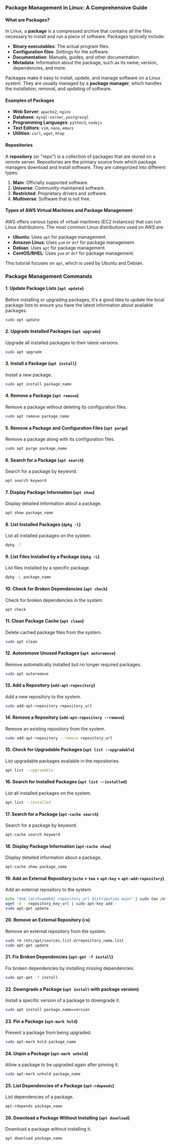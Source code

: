 ### Package Management in Linux: A Comprehensive Guide

#### What are Packages?

In Linux, a **package** is a compressed archive that contains all the files necessary to install and run a piece of software. Packages typically include:

- **Binary executables**: The actual program files.
- **Configuration files**: Settings for the software.
- **Documentation**: Manuals, guides, and other documentation.
- **Metadata**: Information about the package, such as its name, version, dependencies, and more.

Packages make it easy to install, update, and manage software on a Linux system. They are usually managed by a **package manager**, which handles the installation, removal, and updating of software.

#### Examples of Packages

- **Web Server**: `apache2`, `nginx`
- **Database**: `mysql-server`, `postgresql`
- **Programming Languages**: `python3`, `nodejs`
- **Text Editors**: `vim`, `nano`, `emacs`
- **Utilities**: `curl`, `wget`, `htop`

#### Repositories

A **repository** (or "repo") is a collection of packages that are stored on a remote server. Repositories are the primary source from which package managers download and install software. They are categorized into different types:

1. **Main**: Officially supported software.
2. **Universe**: Community-maintained software.
3. **Restricted**: Proprietary drivers and software.
4. **Multiverse**: Software that is not free.

#### Types of AWS Virtual Machines and Package Management

AWS offers various types of virtual machines (EC2 instances) that can run Linux distributions. The most common Linux distributions used on AWS are:

- **Ubuntu**: Uses `apt` for package management.
- **Amazon Linux**: Uses `yum` or `dnf` for package management.
- **Debian**: Uses `apt` for package management.
- **CentOS/RHEL**: Uses `yum` or `dnf` for package management.

This tutorial focuses on `apt`, which is used by Ubuntu and Debian.

### Package Management Commands

#### 1. Update Package Lists (`apt update`)

Before installing or upgrading packages, it's a good idea to update the local package lists to ensure you have the latest information about available packages.

```bash
sudo apt update
```

#### 2. Upgrade Installed Packages (`apt upgrade`)

Upgrade all installed packages to their latest versions.

```bash
sudo apt upgrade
```

#### 3. Install a Package (`apt install`)

Install a new package.

```bash
sudo apt install package_name
```

#### 4. Remove a Package (`apt remove`)

Remove a package without deleting its configuration files.

```bash
sudo apt remove package_name
```

#### 5. Remove a Package and Configuration Files (`apt purge`)

Remove a package along with its configuration files.

```bash
sudo apt purge package_name
```

#### 6. Search for a Package (`apt search`)

Search for a package by keyword.

```bash
apt search keyword
```

#### 7. Display Package Information (`apt show`)

Display detailed information about a package.

```bash
apt show package_name
```

#### 8. List Installed Packages (`dpkg -l`)

List all installed packages on the system.

```bash
dpkg -l
```

#### 9. List Files Installed by a Package (`dpkg -L`)

List files installed by a specific package.

```bash
dpkg -L package_name
```

#### 10. Check for Broken Dependencies (`apt check`)

Check for broken dependencies in the system.

```bash
apt check
```

#### 11. Clean Package Cache (`apt clean`)

Delete cached package files from the system.

```bash
sudo apt clean
```

#### 12. Autoremove Unused Packages (`apt autoremove`)

Remove automatically installed but no longer required packages.

```bash
sudo apt autoremove
```

#### 13. Add a Repository (`add-apt-repository`)

Add a new repository to the system.

```bash
sudo add-apt-repository repository_url
```

#### 14. Remove a Repository (`add-apt-repository --remove`)

Remove an existing repository from the system.

```bash
sudo add-apt-repository --remove repository_url
```

#### 15. Check for Upgradable Packages (`apt list --upgradable`)

List upgradable packages available in the repositories.

```bash
apt list --upgradable
```

#### 16. Search for Installed Packages (`apt list --installed`)

List all installed packages on the system.

```bash
apt list --installed
```

#### 17. Search for a Package (`apt-cache search`)

Search for a package by keyword.

```bash
apt-cache search keyword
```

#### 18. Display Package Information (`apt-cache show`)

Display detailed information about a package.

```bash
apt-cache show package_name
```

#### 19. Add an External Repository (`echo` + `tee` + `apt-key` + `apt-add-repository`)

Add an external repository to the system.

```bash
echo "deb [arch=amd64] repository_url distribution main" | sudo tee /etc/apt/sources.list.d/repository_name.list
wget -O - repository_key_url | sudo apt-key add -
sudo apt-get update
```

#### 20. Remove an External Repository (`rm`)

Remove an external repository from the system.

```bash
sudo rm /etc/apt/sources.list.d/repository_name.list
sudo apt-get update
```

#### 21. Fix Broken Dependencies (`apt-get -f install`)

Fix broken dependencies by installing missing dependencies.

```bash
sudo apt-get -f install
```

#### 22. Downgrade a Package (`apt install` with package version)

Install a specific version of a package to downgrade it.

```bash
sudo apt install package_name=version
```

#### 23. Pin a Package (`apt-mark hold`)

Prevent a package from being upgraded.

```bash
sudo apt-mark hold package_name
```

#### 24. Unpin a Package (`apt-mark unhold`)

Allow a package to be upgraded again after pinning it.

```bash
sudo apt-mark unhold package_name
```

#### 25. List Dependencies of a Package (`apt-rdepends`)

List dependencies of a package.

```bash
apt-rdepends package_name
```

#### 26. Download a Package Without Installing (`apt download`)

Download a package without installing it.

```bash
apt download package_name
```
